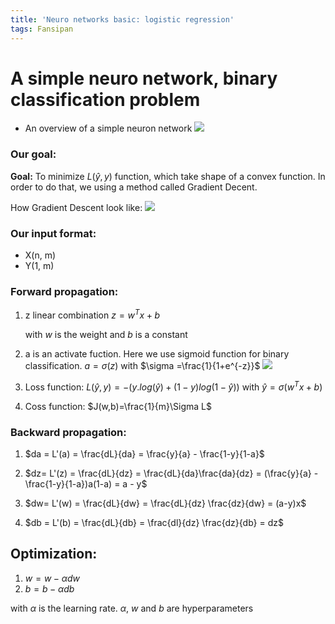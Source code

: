 ```yaml
---
title: 'Neuro networks basic: logistic regression'
tags: Fansipan
---
```

# A simple neuro network, binary classification problem 
- An overview of a simple neuron network
![](https://i.imgur.com/1t4bg9b.png)


### Our goal: 
**Goal:** To minimize $L(\hat{y},y)$ function, which take shape of a convex function. In order to do that, we using a method called Gradient Decent.

How Gradient Descent look like:
![](https://cdn-images-1.medium.com/max/1000/0*w3NhX-qzxAeU6WAv.gif)
### Our input format: 
- X(n, m)
- Y(1, m)
### Forward propagation: 
1. z linear combination
    $z = w^{T}x + b$ 
    
    with $w$ is the weight and $b$ is a constant
2. a is an activate fuction. Here we use sigmoid function for binary classification.
    $a = \sigma(z)$ with $\sigma =\frac{1}{1+e^{-z}}$
    ![](https://i.imgur.com/6ifl3WI.png)

3. Loss function: 
    $L(\hat{y} ,y) = -(y.log(\hat{y}) + (1-y)log(1 - \hat{y}))$ with $\hat{y} = \sigma(w^{T}x + b)$
4. Coss function: 
    $J(w,b)=\frac{1}{m}\Sigma L$
    
### Backward propagation: 


1. $da = L'(a) = \frac{dL}{da} = \frac{y}{a} - \frac{1-y}{1-a}$

2. $dz= L'(z) = \frac{dL}{dz} = \frac{dL}{da}\frac{da}{dz} = (\frac{y}{a} - \frac{1-y}{1-a})a(1-a) = a - y$

3. $dw= L'(w) = \frac{dL}{dw} = \frac{dL}{dz} \frac{dz}{dw} = (a-y)x$

4. $db = L'(b) = \frac{dL}{db} = \frac{dl}{dz} \frac{dz}{db} = dz$

## Optimization: 



1. $w = w - \alpha dw$
2. $b = b - \alpha db$

with $\alpha$ is the learning rate. 
$\alpha$, $w$ and $b$ are hyperparameters 
